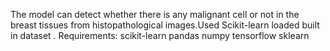 The model can detect whether there is any malignant cell or not in the breast tissues from histopathological images.Used Scikit-learn loaded built in dataset .
Requirements:
scikit-learn
pandas
numpy
tensorflow
sklearn
